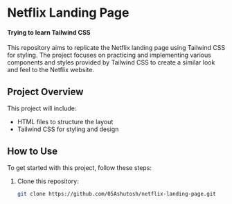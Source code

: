 # Netflix Landing Page

#### Trying to learn Tailwind CSS

This repository aims to replicate the Netflix landing page using Tailwind CSS for styling. The project focuses on practicing and implementing various components and styles provided by Tailwind CSS to create a similar look and feel to the Netflix website.

## Project Overview

This project will include:

- HTML files to structure the layout
- Tailwind CSS for styling and design

## How to Use

To get started with this project, follow these steps:

1. Clone this repository: 
   ```bash
   git clone https://github.com/05Ashutosh/netflix-landing-page.git

